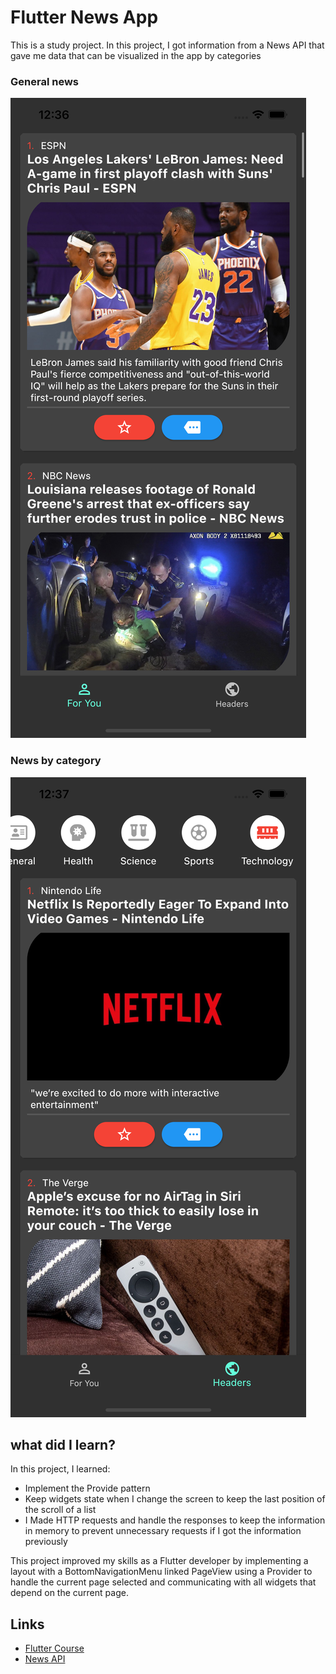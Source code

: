 # Flutter News App

This is a study project. In this project, I got information from a News API that gave me data that can be visualized in the app by categories

### General news

![title](assets/md/md-image1.png)

### News by category

![title](assets/md/md-image2.png)

## what did I learn?
In this project, I learned:

- Implement the Provide pattern
- Keep widgets state when I change the screen to keep the last position of the scroll of a list
- I Made HTTP requests and handle the responses to keep the information in memory to prevent unnecessary requests if I got the information previously

This project improved my skills as a Flutter developer by implementing a layout with a BottomNavigationMenu linked PageView using a Provider to handle the current page selected and communicating with all widgets that depend on the current page.

## Links

- [Flutter Course](https://www.udemy.com/course/flutter-ios-android-fernando-herrera/)
- [News API](https://newsapi.org/)
